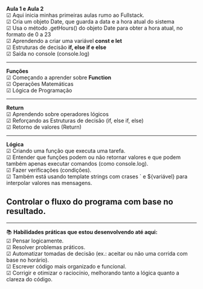 **Aula 1 e Aula 2**<br>
☑ Aqui inicia minhas primeiras aulas rumo ao Fullstack.<br>
☑ Cria um objeto Date, que guarda a data e a hora atual do sistema<br>
☑ Usa o método .getHours() do objeto Date para obter a hora atual, no formato de 0 a 23<br>
☑ Aprendendo a criar uma variável **const e let**<br>
☑ Estruturas de decisão **if, else if e else**<br>
☑ Saída no console (console.log)<br>

---
**Funções**<br>
☑ Começando a aprender sobre **Function**<br>
☑ Operações Matemáticas<br>
☑ Lógica de Programação<br>

---
**Return**<br>
☑ Aprendendo sobre operadores lógicos<br>
☑ Reforçando as Estruturas de decisão (if, else if, else)<br>
☑ Retorno de valores (Return)<br>

---
**Lógica**<br>
☑ Criando uma função que executa uma tarefa.<br>
☑ Entender que funções podem ou não retornar valores e que podem também apenas executar comandos (como console.log).<br>
☑ Fazer verificações (condições).<br>
☑ Também está usando template strings com crases ` e ${variável} para interpolar valores nas mensagens.

Controlar o fluxo do programa com base no resultado.
---
---
📚 **Habilidades práticas que estou desenvolvendo até aqui:**<br>
☑ Pensar logicamente.<br>
☑ Resolver problemas práticos.<br>
☑ Automatizar tomadas de decisão (ex.: aceitar ou não uma corrida com base no horário).<br>
☑ Escrever código mais organizado e funcional.<br>
☑ Corrigir e otimizar o raciocínio, melhorando tanto a lógica quanto a clareza do código.<br>


